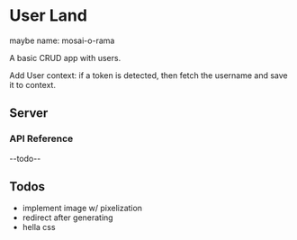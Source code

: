 # User Land

maybe name: mosai-o-rama

A basic CRUD app with users.

Add User context: if a token is detected, then fetch the username and save it to context.

## Server

### API Reference

--todo--

## Todos

- implement image w/ pixelization
- redirect after generating
- hella css
